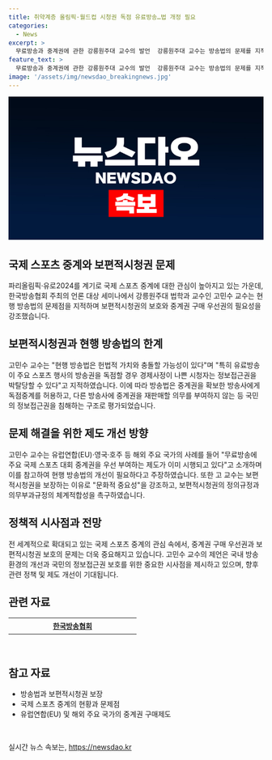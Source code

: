 ```yaml
---
title: 취약계층 올림픽·월드컵 시청권 독점 유료방송…법 개정 필요
categories:
  - News
excerpt: >
  무료방송과 중계권에 관한 강릉원주대 교수의 발언  강릉원주대 교수는 방송법의 문제를 지적하며, 독점적 중계를 통해 시청자의 정보접근권을 제한하는 현황을 비판했다. 그는 유료방송에 부담을 지우고 무료방송에 중계권 우선부여를 주장하며, 유럽연합과 해외 주요 국가의 제도를 언급하여 보편적시청권의 확대를 강조했다. 또한, 현행 방송법의 체계적 부합성 문제를 제기하며, 보편적시청권이 문화적 중요성을 지니고 있다고 강조했다.
feature_text: >
  무료방송과 중계권에 관한 강릉원주대 교수의 발언  강릉원주대 교수는 방송법의 문제를 지적하며, 독점적 중계를 통해 시청자의 정보접근권을 제한하는 현황을 비판했다. 그는 유료방송에 부담을 지우고 무료방송에 중계권 우선부여를 주장하며, 유럽연합과 해외 주요 국가의 제도를 언급하여 보편적시청권의 확대를 강조했다. 또한, 현행 방송법의 체계적 부합성 문제를 제기하며, 보편적시청권이 문화적 중요성을 지니고 있다고 강조했다.
image: '/assets/img/newsdao_breakingnews.jpg'
---
```


<p><img src="/assets/img/newsdao_breakingnews.jpg" alt="ontimetimes 속보" /></p>

<h2 data-ke-size="size26">국제 스포츠 중계와 보편적시청권 문제</h2>

<p data-ke-size="size16">파리올림픽·유로2024를 계기로 국제 스포츠 중계에 대한 관심이 높아지고 있는 가운데, 한국방송협회 주최의 언론 대상 세미나에서 강릉원주대 법학과 교수인 고민수 교수는 현행 방송법의 문제점을 지적하며 보편적시청권의 보호와 중계권 구매 우선권의 필요성을 강조했습니다.</p>

<h2 data-ke-size="size26">보편적시청권과 현행 방송법의 한계</h2>

<p data-ke-size="size16">고민수 교수는 "현행 방송법은 헌법적 가치와 충돌할 가능성이 있다"며 "특히 유료방송이 주요 스포츠 행사의 방송권을 독점할 경우 경제사정이 나쁜 시청자는 정보접근권을 박탈당할 수 있다"고 지적하였습니다. 이에 따라 방송법은 중계권을 확보한 방송사에게 독점중계를 허용하고, 다른 방송사에 중계권을 재판매할 의무를 부여하지 않는 등 국민의 정보접근권을 침해하는 구조로 평가되었습니다.</p>

<h2 data-ke-size="size26">문제 해결을 위한 제도 개선 방향</h2>

<p data-ke-size="size16">고민수 교수는 유럽연합(EU)·영국·호주 등 해외 주요 국가의 사례를 들어 "무료방송에 주요 국제 스포츠 대회 중계권을 우선 부여하는 제도가 이미 시행되고 있다"고 소개하며 이를 참고하여 현행 방송법의 개선이 필요하다고 주장하였습니다. 또한 고 교수는 보편적시청권을 보장하는 이유로 "문화적 중요성"을 강조하고, 보편적시청권의 정의규정과 의무부과규정의 체계적합성을 촉구하였습니다.</p>

<h2 data-ke-size="size26">정책적 시사점과 전망</h2>

<p data-ke-size="size16">전 세계적으로 확대되고 있는 국제 스포츠 중계의 관심 속에서, 중계권 구매 우선권과 보편적시청권 보호의 문제는 더욱 중요해지고 있습니다. 고민수 교수의 제언은 국내 방송 환경의 개선과 국민의 정보접근권 보호를 위한 중요한 시사점을 제시하고 있으며, 향후 관련 정책 및 제도 개선이 기대됩니다.</p>

<h2 data-ke-size="size26">관련 자료</h2>

<table>
<tbody>
<tr>
<td style="text-align: center; width: 239px; height: 25px;"><a href="https://www.kba.co.kr/" title="" target="_blank" data-cke-saved-href="https://www.kba.co.kr/"><b>한국방송협회</b></a></td>
</tr>
</tbody>
</table>

<p data-ke-size="size16">&nbsp;</p>

<h2 data-ke-size="size26">참고 자료</h2>

<ul>
  <li>방송법과 보편적시청권 보장</li>
  <li>국제 스포츠 중계의 현황과 문제점</li>
  <li>유럽연합(EU) 및 해외 주요 국가의 중계권 구매제도</li>
</ul>

<p data-ke-size="size16">&nbsp;</p>
실시간 뉴스 속보는, <a href="https://newsdao.kr" rel="dofollow">https://newsdao.kr</a>


